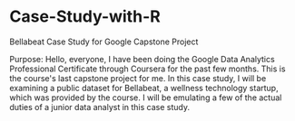 # Case-Study-with-R
Bellabeat Case Study for Google Capstone Project

Purpose:
Hello, everyone, I have been doing the Google Data Analytics Professional Certificate through Coursera for the past few months. This is the course's last capstone project for me. In this case study, I will be examining a public dataset for Bellabeat, a wellness technology startup, which was provided by the course. I will be emulating a few of the actual duties of a junior data analyst in this case study.
